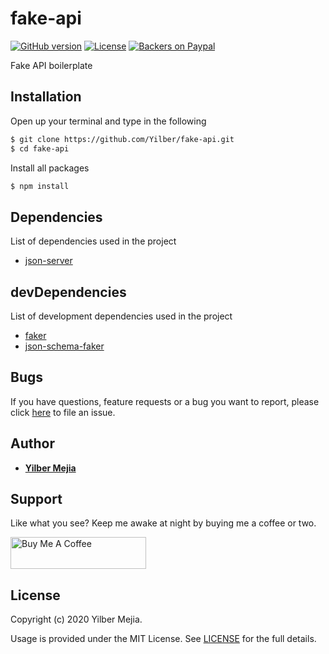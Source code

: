 # fake-api

[![GitHub version](https://img.shields.io/github/package-json/v/Yilber/fake-api.svg)](https://github.com/Yilber/fake-api)
[![License](https://img.shields.io/github/license/Yilber/fake-api.svg)](https://github.com/Yilber/fake-api/blob/master/LICENSE)
[![Backers on Paypal](https://img.shields.io/badge/backer-Paypal-blue.svg)](https://www.paypal.me/Yilber/3)

Fake API boilerplate

## Installation

Open up your terminal and type in the following

```sh
$ git clone https://github.com/Yilber/fake-api.git
$ cd fake-api
```

Install all packages

```sh
$ npm install
```

## Dependencies

List of dependencies used in the project

* [json-server](https://github.com/typicode/json-server)

## devDependencies

List of development dependencies used in the project

* [faker](https://github.com/Marak/Faker.js)
* [json-schema-faker](https://github.com/json-schema-faker/json-schema-faker)

## Bugs

If you have questions, feature requests or a bug you want to report, please click [here](https://github.com/Yilber/fake-api/issues) to file an issue.

## Author

* [**Yilber Mejia**](https://www.yilbermejia.com/)

## Support

Like what you see? Keep me awake at night by buying me a coffee or two.

<a href="https://www.buymeacoffee.com/yilber" target="_blank"><img src="https://cdn.buymeacoffee.com/buttons/lato-green.png" alt="Buy Me A Coffee" width="217" height="51"></a>

## License

Copyright (c) 2020 Yilber Mejia.

Usage is provided under the MIT License. See [LICENSE](https://github.com/Yilber/fake-api/blob/master/LICENSE) for the full details.